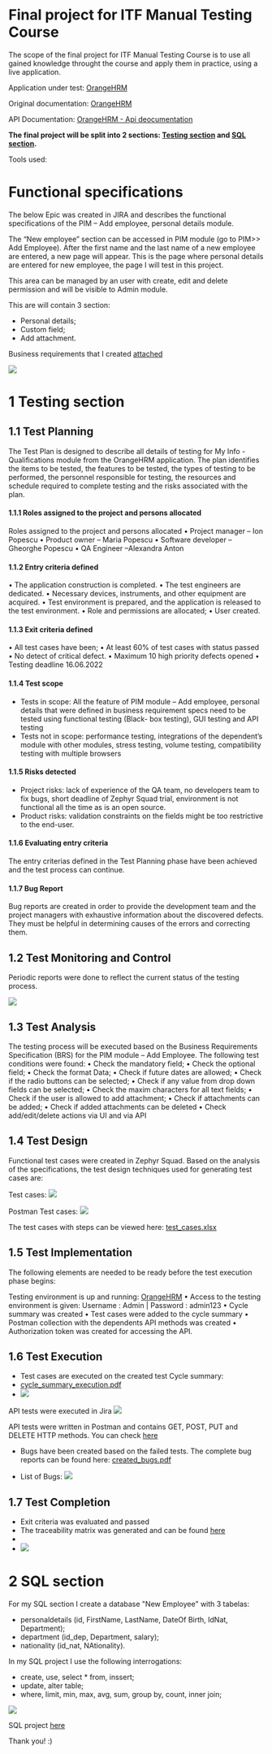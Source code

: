 # Final project for ITF Manual Testing Course

The scope of the final project for ITF Manual Testing Course is to use all gained knowledge throught the course and apply them in practice, using a live application. 

Application under test: [OrangeHRM](https://opensource-demo.orangehrmlive.com/)

Original documentation: [OrangeHRM](https://www.orangehrm.com/assets/Files/Complete-Administrative-User-Guide.pdf?url=/Files/Complete-Administrative-User-Guide.pdf)

API Documentation: [OrangeHRM - Api deocumentation](https://orangehrm.github.io/orangehrm-api-doc/)

**The final project will be split into 2 sections: [Testing section](https://github.com/AlexandraMAnton/Manual-testing-portofolio/blob/main/Final%20Project/README.md#1-testing-section) and [SQL section](https://github.com/AlexandraMAnton/Manual-testing-portofolio/blob/main/Final%20Project/README.md#2-sql-section).**

Tools used:

# Functional specifications

The below Epic was created in JIRA and describes the functional specifications of the PIM – Add employee, personal details module.

The “New employee” section can be accessed in PIM module (go to PIM>> Add Employee). After the first name and the last name of a new employee are entered, a new page will appear. This is the page where personal details are entered for new employee, the page I will test in this project.

This area can be managed by an user with create, edit and delete permission and will be visible to Admin module.

This are will contain 3 section:
* Personal details;
* Custom field;
* Add attachment.

Business requirements that I created [attached](https://github.com/AlexandraMAnton/Manual-testing-portofolio/blob/main/Final%20Project/BUSINESS%20%20REQUIREMENTS.docx)


![](https://github.com/AlexandraMAnton/Manual-testing-portofolio/blob/main/Final%20Project/AAFP-2.jpg)



# 1 Testing section

## 1.1 Test Planning

The Test Plan is designed to describe all details of testing for My Info - Qualifications module from the OrangeHRM application.
The plan identifies the items to be tested, the features to be tested, the types of testing to be performed, the personnel responsible for testing, the resources and schedule required to complete testing and the risks associated with the plan.


#### 1.1.1 Roles assigned to the project and persons allocated
Roles assigned to the project and persons allocated
•	Project manager – Ion Popescu
•	Product owner – Maria Popescu
•	Software developer – Gheorghe Popescu
•	QA Engineer –Alexandra Anton


#### 1.1.2 Entry criteria defined
•	The application construction is completed.
•	The test engineers are dedicated.
•	Necessary devices, instruments, and other equipment are acquired.
•	Test environment is prepared, and the application is released to the test environment.
•	Role and permissions are allocated;
•	User created.


#### 1.1.3 Exit criteria defined
•	All test cases have been;
•	At least 60% of test cases with status passed
•	No detect of critical defect.
•	Maximum 10 high priority defects opened
•	Testing deadline 16.06.2022

#### 1.1.4 Test scope

* Tests in scope: All the feature of PIM module – Add employee, personal details that were defined in business requirement specs need to be tested using functional testing (Black- box testing), GUI testing and API testing
* Tests not in scope: performance testing, integrations of the dependent’s module with other modules, stress testing, volume testing, compatibility testing with multiple browsers


#### 1.1.5 Risks detected

* Project risks: lack of experience of the QA team, no developers team to fix bugs, short deadline of Zephyr Squad trial, environment is not functional all the time as is an open source.
* Product risks: validation constraints on the fields might be too restrictive to the end-user.


#### 1.1.6 Evaluating entry criteria

The entry criterias defined in the Test Planning phase have been achieved and the test process can continue. 

#### 1.1.7 Bug Report
Bug reports are created in order to provide the development team and the project managers with exhaustive information about the discovered defects. They must be helpful in determining causes of the errors and correcting them.

## 1.2 Test Monitoring and Control

Periodic reports were done to reflect the current status of the testing process.

![](https://github.com/AlexandraMAnton/Manual-testing-portofolio/blob/main/Final%20Project/report.jpg)

## 1.3 Test Analysis

The testing process will be executed based on the Business Requirements Specification (BRS) for the PIM module – Add Employee. The following test conditions were found:
 •	Check the mandatory field;
•	Check the optional field;
•	Check the format Data;
•	Check if future dates are allowed;
•	Check if the radio buttons can be selected;
•	Check if any value from drop down fields can be selected;
•	Check the maxim characters for all text fields;
•	Check if the user is allowed to add attachment;
•	Check if attachments can be added;
•	Check if added attachments can be deleted
•	Check add/edit/delete actions via UI and via API


## 1.4 Test Design

Functional test cases were created in Zephyr Squad. Based on the analysis of the specifications, the test design techniques used for generating test cases 
are:

Test cases:
![](https://github.com/AlexandraMAnton/Manual-testing-portofolio/blob/main/Final%20Project/Test%20cases.jpg)

Postman Test cases:
![](https://github.com/AlexandraMAnton/Manual-testing-portofolio/blob/main/Final%20Project/Postaman.jpg)

The test cases with steps can be viewed here: [test_cases.xlsx](https://github.com/AlexandraMAnton/Manual-testing-portofolio/blob/main/Final%20Project/Jira%20All%20Test%20Cases%20with%20steps.xlsx)

## 1.5 Test Implementation

The following elements are needed to be ready before the test execution phase begins:

Testing environment is up and running: [OrangeHRM](https://opensource-demo.orangehrmlive.com/)
•	Access to the testing environment is given: Username : Admin | Password : admin123
•	Cycle summary was created
•	Test cases were added to the cycle summary
•	Postman collection with the dependents API methods was created
•	Authorization token was created for accessing the API.


## 1.6 Test Execution

* Test cases are executed on the created test Cycle summary: 
* [cycle_summary_execution.pdf](https://github.com/AlexandraMAnton/Manual-testing-portofolio/blob/main/Final%20Project/Jira%20Test%20cases.pdf)
* ![](https://github.com/AlexandraMAnton/Manual-testing-portofolio/blob/main/Final%20Project/Teste%20Execution%20by%20Test%20Cycle.jpg)

API tests were executed in Jira
![](https://github.com/AlexandraMAnton/Manual-testing-portofolio/blob/main/Final%20Project/API%20test%20cycle.jpg)

API tests were written in Postman and contains GET, POST, PUT and DELETE HTTP methods. You can check [here](https://github.com/AlexandraMAnton/Manual-testing-portofolio/blob/main/Final%20Project/AlexandraAnton%20final%20project.postman_test_run.json)
 
* Bugs have been created based on the failed tests. The complete bug reports can be found here: [created_bugs.pdf](https://github.com/AlexandraMAnton/Manual-testing-portofolio/blob/main/Final%20Project/Jira%20bugs.pdf)

* List of Bugs:
![](https://github.com/AlexandraMAnton/Manual-testing-portofolio/blob/main/Final%20Project/Bugs.jpg)

## 1.7 Test Completion

* Exit criteria was evaluated and passed
* The traceability matrix was generated and can be found [here](https://github.com/AlexandraMAnton/Manual-testing-portofolio/blob/main/Final%20Project/Traceability%20Matrix.jpg)
* 
* ![](https://github.com/AlexandraMAnton/Manual-testing-portofolio/blob/main/Final%20Project/Traceability%20Matrix.jpg) 


# 2 SQL section

For my SQL section I create a database "New Employee" with 3 tabelas:
* personaldetails (id, FirstName, LastName, DateOf Birth, IdNat, Department);
* department (id_dep, Department, salary);
* nationality (id_nat, NAtionality).

In my SQL project I use the following interrogations:
* create, use, select * from, inssert;
* update, alter table;
* where, limit, min, max, avg, sum, group by, count, inner join;

![](https://github.com/AlexandraMAnton/Manual-testing-portofolio/blob/main/Final%20Project/diagram%20sql.jpg)

SQL project [here](https://github.com/AlexandraMAnton/Manual-testing-portofolio/blob/main/Final%20Project/SQL%20final%20project%20New%20Employee.sql)

Thank you! :)


